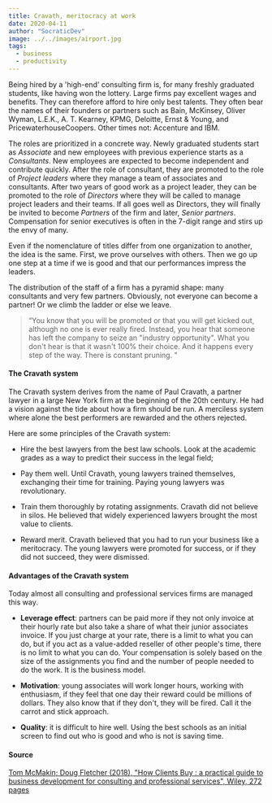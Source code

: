 ```yaml
---
title: Cravath, meritocracy at work
date: 2020-04-11
author: "SocraticDev"
image: ../../images/airport.jpg
tags:
  - business
  - productivity
---
```


Being hired by a 'high-end' consulting firm is, for many freshly graduated students, like having won the lottery. Large firms pay excellent wages and benefits. They can therefore afford to hire only
best talents. They often bear the names of their founders or partners
such as Bain, McKinsey, Oliver Wyman, L.E.K., A. T. Kearney, KPMG, Deloitte,
Ernst & Young, and PricewaterhouseCoopers. Other times not: Accenture and IBM.

The roles are prioritized in a concrete way. Newly graduated students start
as _Associate_ and new employees with previous experience starts as a _Consultants_.
New employees are expected to become independent and contribute quickly.
After the role of consultant, they are promoted to the role of _Project leaders_ where they manage a team of
associates and consultants. After two years of good work as a project leader,
they can be promoted to the role of _Directors_ where they will be called to manage project leaders and their teams. If all goes well as Directors, they will finally be invited to become _Partners_ of the firm and later,
_Senior partners_. Compensation for senior executives is often in the 7-digit range and stirs up
the envy of many.

Even if the nomenclature of titles differ from one organization to another, the idea is the same.
First, we prove ourselves with others. Then we go up one step at a time if we
is good and that our performances impress the leaders.

The distribution of the staff of a firm has a pyramid shape: many consultants and very
few partners. Obviously, not everyone can become a partner! Or we climb the ladder
or else we leave.

> “You know that you will be promoted or that you will get kicked out, although no one is ever really fired. Instead, you hear that someone has left the company to seize an "industry opportunity". What you don't hear is that it wasn't 100% their choice. And it happens every step of the way. There is constant pruning. "

#### The Cravath system

The Cravath system derives from the name of Paul Cravath, a partner lawyer in a
large New York firm at the beginning of the 20th century. He had a vision against the tide
about how a firm should be run. A merciless system where alone
the best performers are rewarded and the others rejected.

Here are some principles of the Cravath system:

- Hire the best lawyers from the best law schools. Look at the academic grades as a way to predict their success in the legal field;

- Pay them well. Until Cravath, young lawyers trained themselves, exchanging their time for training. Paying young lawyers was revolutionary.

- Train them thoroughly by rotating assignments. Cravath did not believe in silos. He believed that widely experienced lawyers brought the most value to clients.

- Reward merit. Cravath believed that you had to run your business like a meritocracy. The young lawyers were promoted for success, or if they did not succeed, they were dismissed.

#### Advantages of the Cravath system

Today almost all consulting and professional services firms
are managed this way.

- __Leverage effect__: partners can be paid more if they not only invoice at their hourly rate but also take a share of what their junior associates invoice. If you just charge at your rate, there is a limit to what you can do, but if you act as a value-added reseller of other people's time, there is no limit to what you can do. Your compensation is solely based on the size of the assignments you find and the number of people needed to do the work. It is the business model.

- __Motivation__: young associates will work longer hours, working with enthusiasm, if they feel that one day their reward could be millions of dollars. They also know that if they don't, they will be fired. Call it the carrot and stick approach.

- __Quality__: it is difficult to hire well. Using the best schools as an initial screen to find out who is good and who is not is saving time.

#### Source

[Tom McMakin; Doug Fletcher (2018), "How Clients Buy : a practical guide to business 
development for consulting and professional services", Wiley, 272 pages](https://www.wiley.com/en-ca/How+Clients+Buy:+A+Practical+Guide+to+Business+Development+for+Consulting+and+Professional+Services-p-9781119434702)


